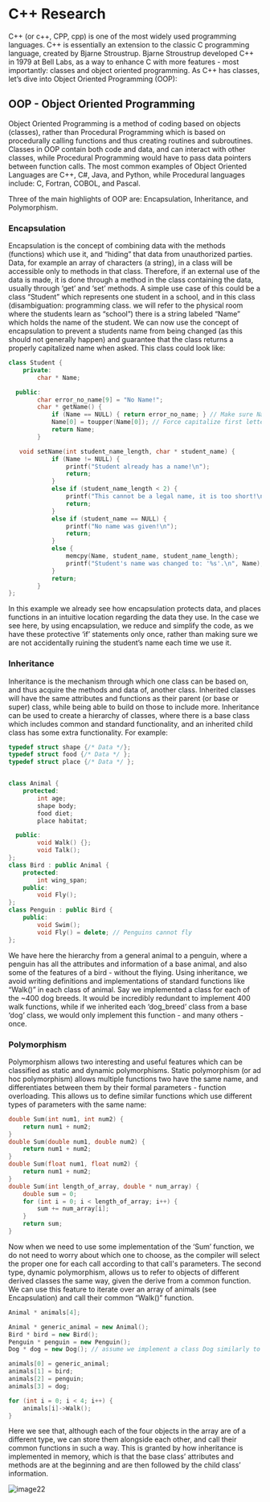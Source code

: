 # C++ Research
  C++ (or c++, CPP, cpp) is one of the most widely used programming languages. C++ is essentially an extension to the classic C programming language, created by Bjarne Stroustrup. Bjarne Stroustrup developed C++ in 1979 at Bell Labs, as a way to enhance C with more features - most importantly: classes and object oriented programming.
	As C++ has classes, let’s dive into Object Oriented Programming (OOP):
## OOP - Object Oriented Programming
  Object Oriented Programming is a method of coding based on objects (classes), rather than Procedural Programming which is based on procedurally calling functions and thus creating routines and subroutines. Classes in OOP contain both code and data, and can interact with other classes, while Procedural Programming would have to pass data pointers between function calls.
	The most common examples of Object Oriented Languages are C++, C#, Java, and Python, while Procedural languages include: C, Fortran, COBOL, and Pascal.
	
  Three of the main highlights of OOP are: Encapsulation, Inheritance, and Polymorphism.
### Encapsulation
  Encapsulation is the concept of combining data with the methods (functions) which use it, and “hiding” that data from unauthorized parties. Data, for example an array of characters (a string), in a class will be accessible only to methods in that class. Therefore, if an external use of the data is made, it is done through a method in the class containing the data, usually through ‘get’ and ‘set’ methods. A simple use case of this could be a class “Student” which represents one student in a school, and in this class (disambiguation: programming class. we will refer to the physical room where the students learn as “school”) there is a string labeled “Name” which holds the name of the student. We can now use the concept of encapsulation to prevent a students name from being changed (as this should not generally happen) and guarantee that the class returns a properly capitalized name when asked. This class could look like:

```C++
class Student {
	private:
		char * Name;

  public:
		char error_no_name[9] = "No Name!";
		char * getName() {
			if (Name == NULL) { return error_no_name; } // Make sure Name isn't empty
			Name[0] = toupper(Name[0]); // Force capitalize first letter of name
			return Name;
		}

   void setName(int student_name_length, char * student_name) {
			if (Name != NULL) { 
				printf("Student already has a name!\n");
				return; 
			}
			else if (student_name_length < 2) {
				printf("This cannot be a legal name, it is too short!\n");
				return;
			}
			else if (student_name == NULL) {
				printf("No name was given!\n");
				return;
			}
			else {
				memcpy(Name, student_name, student_name_length);
				printf("Student's name was changed to: '%s'.\n", Name);
			}
			return;
		}
};
```

  In this example we already see how encapsulation protects data, and places functions in an intuitive location regarding the data they use. In the case we see here, by using encapsulation, we reduce and simplify the code, as we have these protective ‘if’ statements only once, rather than making sure we are not accidentally ruining the student’s name each time we use it.

### Inheritance
  Inheritance is the mechanism through which one class can be based on, and thus acquire the methods and data of, another class. Inherited classes will have the same attributes and functions as their parent (or base or super) class, while being able to build on those to include more. Inheritance can be used to create a hierarchy of classes, where there is a base class which includes common and standard functionality, and an inherited child class has some extra functionality. For example:

```C++
typedef struct shape {/* Data */};
typedef struct food {/* Data */ };
typedef struct place {/* Data */ };


class Animal {
	protected:
		int age;
		shape body;
		food diet;
		place habitat;

  public:
		void Walk() {};
		void Talk();
};
class Bird : public Animal {
	protected: 
		int wing_span;
	public:
		void Fly();
};
class Penguin : public Bird {
	public:
		void Swim();
		void Fly() = delete; // Penguins cannot fly
};
```

  We have here the hierarchy from a general animal to a penguin, where a penguin has all the attributes and information of a base animal, and also some of the features of a bird - without the flying. Using inheritance, we avoid writing definitions and implementations of standard functions like “Walk()” in each class of animal. Say we implemented a class for each of the ~400 dog breeds. It would be incredibly redundant to implement 400 walk functions, while if we inherited each ‘dog_breed’ class from a base ‘dog’ class, we would only implement this function - and many others - once.

### Polymorphism
  Polymorphism allows two interesting and useful features which can be classified as static and dynamic polymorphisms. Static polymorphism (or ad hoc polymorphism) allows multiple functions two have the same name, and differentiates between them by their formal parameters - function overloading. This allows us to define similar functions which use different types of parameters with the same name:

```C++
double Sum(int num1, int num2) {
	return num1 + num2;
}
double Sum(double num1, double num2) {
	return num1 + num2;
}
double Sum(float num1, float num2) {
	return num1 + num2;
}
double Sum(int length_of_array, double * num_array) {
	double sum = 0;
	for (int i = 0; i < length_of_array; i++) {
		sum += num_array[i];
	}
	return sum;
}
```

  Now when we need to use some implementation of the ‘Sum’ function, we do not need to worry about which one to choose, as the compiler will select the proper one for each call according to that call's parameters.
	The second type, dynamic polymorphism, allows us to refer to objects of different derived classes the same way, given the derive from a common function. We can use this feature to iterate over an array of animals (see Encapsulation) and call their common “Walk()” function.

```C++
Animal * animals[4];

Animal * generic_animal = new Animal();
Bird * bird = new Bird();
Penguin * penguin = new Penguin();
Dog * dog = new Dog(); // assume we implement a class Dog similarly to Penguin.

animals[0] = generic_animal;
animals[1] = bird;
animals[2] = penguin;
animals[3] = dog;

for (int i = 0; i < 4; i++) {
	animals[i]->Walk();
}
```



  Here we see that, although each of the four objects in the array are of a different type, we can store them alongside each other, and call their common functions in such a way.
	This is granted by how inheritance is implemented in memory, which is that the base class’ attributes and methods are at the beginning and are then followed by the child class’ information.

![image22](https://user-images.githubusercontent.com/36902556/113138464-7a1ffe00-922e-11eb-9bc8-61c9a7023f8f.png)
